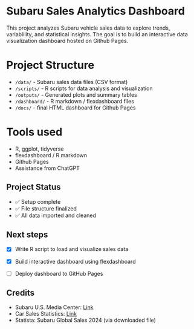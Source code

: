 # Subaru Sales Analytics Dashboard
This project analyzes Subaru vehicle sales data to explore trends, variablility, and statistical insights. The goal is to build an interactive data visualization dashboard hosted on Github Pages.

# Project Structure 
- `/data/` - Subaru sales data files (CSV format)
- `/scripts/` - R scripts for data analysis and visualization
- `/outputs/` - Generated plots and summary tables
- `/dashboard/` - R markdown / flexdashboard files
- `/docs/` - final HTML dashboard for Github Pages

# Tools used
- R, ggplot, tidyverse
- flexdashboard / R markdown
- Github Pages
- Assistance from ChatGPT

## Project Status
- ✅ Setup complete
- ✅ File structure finalized
- ✅ All data imported and cleaned

## Next steps
- [x] Write R script to load and visualize sales data
- [x] Build interactive dashboard using flexdashboard
- [ ] Deploy dashboard to GitHub Pages


## Credits

- Subaru U.S. Media Center: [Link](https://media.subaru.com/pressrelease/2265/subaru-america-reports-december-sales-up-7.1-percent)
- Car Sales Statistics: [Link](https://www.goodcarbadcar.net/2024-us-subaru-sales-figures/)
- Statista: Subaru Global Sales 2024 (via downloaded file)
